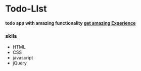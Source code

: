 # Todo-LIst
#### todo app with amazing functionality [get amazing Experience](https://todo-list-git-main-asadhaider01s-projects.vercel.app/)
### skils
- HTML
- CSS
- javascript
- jQuery

